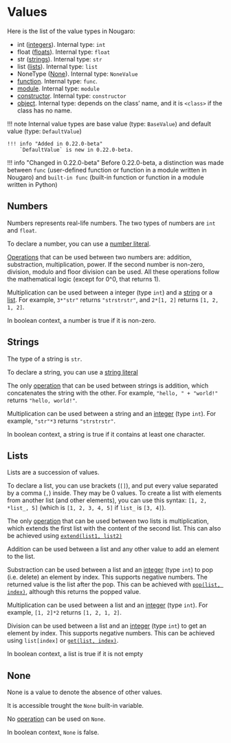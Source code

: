 # Values

Here is the list of the value types in Nougaro:

* int ([integers](#numbers)). Internal type: `int`
* float ([floats](#numbers)). Internal type: `float`
* str ([strings](#strings)). Internal type: `str`
* list ([lists](#lists)). Internal type: `list`
* NoneType ([None](#none)). Internal type: `NoneValue`
* [function](link-to-functions). Internal type: `func`.
* [module](link-to-modules). Internal type: `module`
* [constructor](link-to-objects). Internal type: `constructor`
* [object](link-to-objects). Internal type: depends on the class’ name, and it is `<class>` if the class has no name.

!!! note
    Internal value types are base value (type: `BaseValue`) and default value (type: `DefaultValue`)

    !!! info "Added in 0.22.0-beta"
        `DefaultValue` is new in 0.22.0-beta.

!!! info "Changed in 0.22.0-beta"
    Before 0.22.0-beta, a distinction was made between `func` (user-defined function or function in a module written in Nougaro) and `built-in func` (built-in function or function in a module written in Python)

## Numbers
Numbers represents real-life numbers. The two types of numbers are `int` and `float`.

To declare a number, you can use a [number literal](02number_literals.md).

[Operations](05operators.md) that can be used between two numbers are: addition, substraction, multiplication, power.
If the second number is non-zero, division, modulo and floor division can be used.
All these operations follow the mathematical logic (except for 0^0, that returns 1).

Multiplication can be used between a integer (type `int`) and a [string](#strings) or a [list](#lists). For example, `3*"str"` returns `"strstrstr"`, and `2*[1, 2]` returns `[1, 2, 1, 2]`.

In boolean context, a number is true if it is non-zero.

## Strings
The type of a string is `str`.

To declare a string, you can use a [string literal](03string_literals.md)

The only [operation](05operators.md) that can be used between strings is addition, which concatenates the string with the other. For example, `"hello, " + "world!"` returns `"hello, world!"`.

Multiplication can be used between a string and an [integer](#numbers) (type `int`). For example, `"str"*3` returns `"strstrstr"`.

In boolean context, a string is true if it contains at least one character.

## Lists
Lists are a succession of values.

To declare a list, you can use brackets (`[]`), and put every value separated by a comma (`,`) inside. They may be 0 values.
To create a list with elements from another list (and other elements), you can use this syntax: `[1, 2, *list_, 5]` (which is `[1, 2, 3, 4, 5]` if `list_` is `[3, 4]`).

The only [operation](05operators.md) that can be used between two lists is multiplication, which extends the first list with the content of the second list. This can also be achieved using [`extend(list1, list2)`](link-to-built-in-functions#extend)

Addition can be used between a list and any other value to add an element to the list.

Substraction can be used between a list and an [integer](#numbers) (type `int`) to pop (i.e. delete) an element by index. This supports negative numbers. The returned value is the list after the pop. This can be achieved with [`pop(list, index)`](link-to-built-in-functions#pop), although this returns the popped value.

Multiplication can be used between a list and an [integer](#numbers) (type `int`). For example, `[1, 2]*2` returns `[1, 2, 1, 2]`.

Division can be used between a list and an [integer](#numbers) (type `int`) to get an element by index. This supports negative numbers. This can be achieved using `list[index]` or [`get(list, index)`](link-to-built-in-functions#get).

In boolean context, a list is true if it is not empty

## None
None is a value to denote the absence of other values.

It is accessible trought the `None` built-in variable.

No [operation](05operators.md) can be used on `None`.

In boolean context, `None` is false.
